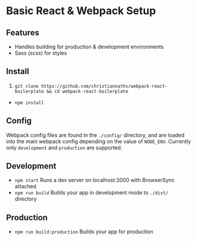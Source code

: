 # Basic React & Webpack Setup

## Features

  * Handles building for production & development environments
  * Sass (scss) for styles

## Install

  1. `git clone https://github.com/christiannaths/webpack-react-boilerplate && cd webpack-react-boilerplate`
  * `npm install`

## Config
  Webpack config files are found in the `./config/` directory, and are loaded
  into the main webpack config depending on the value of `NODE_ENV`. Currently
  only `development` and `production` are supported.

## Development

  * `npm start` Runs a dev server on localhost:3000 with BrowserSync attached
  * `npm run build` Builds your app in development mode to `./dist/` directory

## Production

  * `npm run build:production` Builds your app for production
